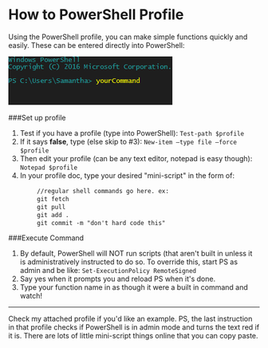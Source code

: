 # How to PowerShell Profile
Using the PowerShell profile, you can make simple functions quickly and easily. These can be entered directly into PowerShell:

![command](psFunction.PNG)

###Set up profile
1. Test if you have a profile (type into PowerShell):
```Test-path $profile```
2. If it says **false**, type (else skip to #3):
```New-item –type file –force $profile```
3. Then edit your profile (can be any text editor, notepad is easy though):
```Notepad $profile```
4. In your profile doc, type your desired "mini-script" in the form of:
```function yourFunction {
        //regular shell commands go here. ex:
        git fetch
        git pull
        git add .
        git commit -m "don't hard code this"
```

###Execute Command
1. By default, PowerShell will NOT run scripts (that aren't built in unless it is administratively instructed to do so. To override this, start PS as admin and be like:
```Set-ExecutionPolicy RemoteSigned```
2. Say yes when it prompts you and reload PS when it's done.
3. Type your function name in as though it were a built in command and watch!
---
Check my attached profile if you'd like an example. PS, the last instruction in that profile checks if PowerShell is in admin mode and turns the text red if it is. There are lots of little mini-script things online that you can copy paste.
